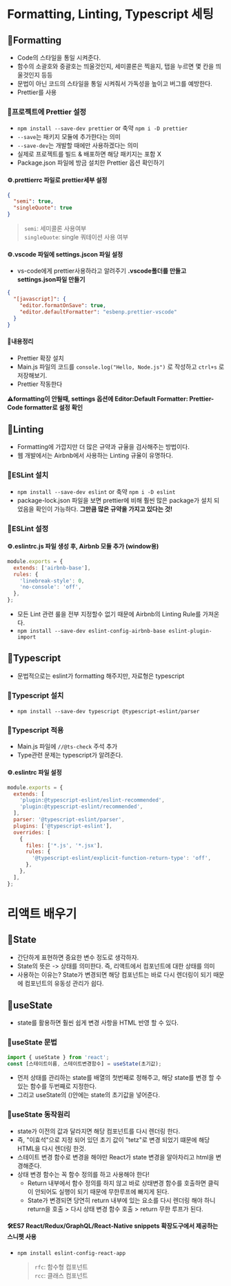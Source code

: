 # Formatting, Linting, Typescript 세팅

## 📝Formatting

- Code의 스타일을 통일 시켜준다.
- 함수의 소괄호와 중괄호는 띄울것인지, 세미콜론은 찍을지, 탭을 누르면 몇 칸을 띄울것인지 등등
- 문법이 아닌 코드의 스타일을 통일 시켜줘서 가독성을 높이고 버그를 예방한다.
- Prettier를 사용

### 📕프로젝트에 Prettier 설정

- `npm install --save-dev prettier` or 축약 `npm i -D prettier`
- `--save`는 패키지 모듈에 추가한다는 의미
- `--save-dev`는 개발할 때에만 사용하겠다는 의미
- 실제로 프로젝트를 빌드 & 배포하면 해당 패키지는 포함 X
- Package.json 파일에 방금 설치한 Prettier 옵션 확인하기

#### ⚙.prettierrc 파일로 prettier세부 설정

```json
{
  "semi": true,
  "singleQuote": true
}
```

> `semi`: 세미콜론 사용여부  
> `singleQuote`: single 쿼테이션 사용 여부

#### ⚙.vscode 파일에 settings.jscon 파일 설정

- vs-code에게 prettier사용하라고 알려주기 **.vscode폴더를 만들고 settings.json파일 만들기**

```json
{
  "[javascript]": {
    "editor.formatOnSave": true,
    "editor.defaultFormatter": "esbenp.prettier-vscode"
  }
}
```

#### 🎯내용정리

- Prettier 확장 설치
- Main.js 파일의 코드를 `console.log("Hello, Node.js")` 로 작성하고 `ctrl+s` 로 저장해보기.
- Prettier 작동한다

**⚠formatting이 안될때, settings 옵션에 Editor:Default Formatter: Prettier-Code formatter로 설정 확인**

## 📝Linting

- Formatting에 가깝지만 더 많은 규약과 규율을 검사해주는 방법이다.
- 웹 개발에서는 Airbnb에서 사용하는 Linting 규율이 유명하다.

### 📕ESLint 설치

- `npm install --save-dev eslint` or 축약 `npm i -D eslint`
- package-lock.json 파일을 보면 prettier에 비해 훨씬 많은 package가 설치 되었음을 확인이 가능하다.
  **그만큼 많은 규약을 가지고 있다는 것!**

### 📕ESLint 설정

#### ⚙.eslintrc.js 파일 생성 후, Airbnb 모듈 추가 (window용)

```javascript
module.exports = {
  extends: ['airbnb-base'],
  rules: {
    'linebreak-style': 0,
    'no-console': 'off',
  },
};
```

- 모든 Lint 관련 룰을 전부 지정할수 없기 때문에 Airbnb의 Linting Rule를 가져온다.
- `npm install --save-dev eslint-config-airbnb-base eslint-plugin-import`

## 📝Typescript

- 문법적으로는 eslint가 formatting 해주지만, 자료형은 typescript

### 📕Typescript 설치

- `npm install --save-dev typescript @typescript-eslint/parser`

### 📕Typescript 적용

- Main.js 파일에 `//@ts-check` 주석 추가
- Type관련 문제는 typescript가 알려준다.

#### ⚙.eslintrc 파일 설정

```javascript
module.exports = {
  extends: [
    'plugin:@typescript-eslint/eslint-recommended',
    'plugin:@typescript-eslint/recommended',
  ],
  parser: '@typescript-eslint/parser',
  plugins: ['@typescript-eslint'],
  overrides: [
    {
      files: ['*.js', '*.jsx'],
      rules: {
        '@typescript-eslint/explicit-function-return-type': 'off',
      },
    },
  ],
};
```

# 리액트 배우기

## 📝State

- 간단하게 표현하면 중요한 변수 정도로 생각하자.
- State의 뜻은 -> 상태를 의미한다. 즉, 리액트에서 컴포넌트에 대한 상태를 의미
- 사용하는 이유는? State가 변경되면 해당 컴포넌트는 바로 다시 렌더링이 되기 때문에 컴포넌트의 유동성 관리가 쉽다.

## 📝useState

- state를 활용하면 훨씬 쉽게 변경 사항을 HTML 반영 할 수 있다.

### 📕useState 문법

```javascript
import { useState } from 'react';
const [스테이트이름, 스테이트변경함수] = useState(초기값);
```

- 먼저 상태를 관리하는 state를 배열의 첫번째로 정해주고, 해당 state를 변경 할 수 있는 함수를 두번째로 지정한다.
- 그리고 useState의 ()안에는 state의 초기값을 넣어준다.

### 📕useState 동작원리

- state가 이전의 값과 달라지면 해당 컴포넌트를 다시 렌더링 한다.
- 즉, "이효석"으로 지정 되어 있던 초기 값이 "tetz"로 변경 되었기 떄문에 해당 HTML을 다시 렌더링 한것.
- 스테이트 변경 함수로 변경을 해야만 React가 state 변경을 알아차리고 html을 변경해준다.
- 상태 변경 함수는 꼭 함수 정의를 하고 사용해야 한다!
  - Return 내부에서 함수 정의를 하지 않고 바로 상태변경 함수를 호출하면 클릭이 안되어도 실행이 되기 때문에 무한루프에 빠지게 된다.
  * State가 변경되면 당연히 return 내부에 있는 요소를 다시 렌더링 해야 하니 return을 호출 > 다시 상태 변경 함수 호출 > return 무한 루프가 된다.

#### 🛠ES7 React/Redux/GraphQL/React-Native snippets 확장도구에서 제공하는 스니펫 사용

- `npm install eslint-config-react-app`

  > `rfc`: 함수형 컴포넌트  
  > `rcc`: 클래스 컴포넌트
